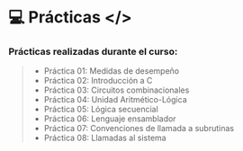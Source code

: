 # 💻 Prácticas </> 

### Prácticas realizadas durante el curso:

> - Práctica 01: Medidas de desempeño
> - Práctica 02: Introducción a C
> - Práctica 03: Circuitos combinacionales
> - Práctica 04: Unidad Aritmético-Lógica
> - Práctica 05: Lógica secuencial
> - Práctica 06: Lenguaje ensamblador
> - Práctica 07: Convenciones de llamada a subrutinas
> - Práctica 08: Llamadas al sistema
